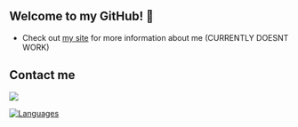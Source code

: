 ## Welcome to my GitHub! 👋
- Check out [my site](https://ag6.dev) for more information about me (CURRENTLY DOESNT WORK)
 
 ## Contact me
![](https://discord.c99.nl/widget/theme-4/411601775078932491.png)


[![Languages](https://github-readme-stats.vercel.app/api/top-langs/?username=ag6dev)](https://github.com/anuraghazra/github-readme-stats)
